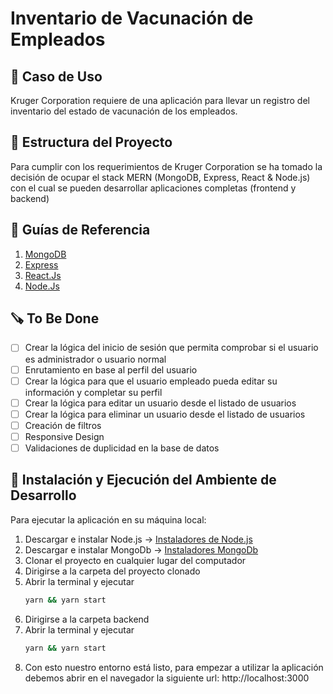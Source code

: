 # Inventario de Vacunación de Empleados

## 📄 Caso de Uso

Kruger Corporation requiere de una aplicación para llevar un registro del inventario del estado de vacunación de los empleados.

## 🔨 Estructura del Proyecto

Para cumplir con los requerimientos de Kruger Corporation se ha tomado la decisión de ocupar el stack MERN (MongoDB, Express, React & Node.js) con el cual se pueden desarrollar aplicaciones completas (frontend y backend)

## 📃 Guías de Referencia

1. [MongoDB](https://www.mongodb.com/)
2. [Express](https://expressjs.com/es/starter/installing.html)
3. [React.Js](https://reactjs.org/docs/)
4. [Node.Js](https://nodejs.org/es/docs/)

## 🪚 To Be Done

- [ ] Crear la lógica del inicio de sesión que permita comprobar si el usuario es administrador o usuario normal
- [ ] Enrutamiento en base al perfil del usuario
- [ ] Crear la lógica para que el usuario empleado pueda editar su información y completar su perfil
- [ ] Crear la lógica para editar un usuario desde el listado de usuarios
- [ ] Crear la lógica para eliminar un usuario desde el listado de usuarios
- [ ] Creación de filtros
- [ ] Responsive Design
- [ ] Validaciones de duplicidad en la base de datos

## 📍 Instalación y Ejecución del Ambiente de Desarrollo

Para ejecutar la aplicación en su máquina local:

1. Descargar e instalar Node.js -> [Instaladores de Node.js](https://nodejs.org/es/)
2. Descargar e instalar MongoDb -> [Instaladores MongoDb](https://www.mongodb.com/products/compass)
3. Clonar el proyecto en cualquier lugar del computador
4. Dirigirse a la carpeta del proyecto clonado
5. Abrir la terminal y ejecutar
   ```sh
   yarn && yarn start
   ```
6. Dirigirse a la carpeta backend
7. Abrir la terminal y ejecutar
   ```sh
   yarn && yarn start
   ```
8. Con esto nuestro entorno está listo, para empezar a utilizar la aplicación debemos abrir en el navegador la siguiente url: http://localhost:3000
